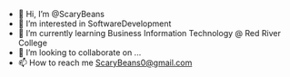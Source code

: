 - 👋 Hi, I’m @ScaryBeans
- 👀 I’m interested in SoftwareDevelopment
- 🌱 I’m currently learning Business Information Technology @ Red River College
- 💞️ I’m looking to collaborate on ...
- 📫 How to reach me ScaryBeans0@gmail.com

<!---
ScaryBeans/ScaryBeans is a ✨ special ✨ repository because its `README.md` (this file) appears on your GitHub profile.
You can click the Preview link to take a look at your changes.
--->
